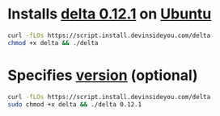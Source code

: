 # Installs [delta 0.12.1](https://github.com/dandavison/delta) on [Ubuntu](https://www.ubuntu.com/)

```bash
curl -fLOs https://script.install.devinsideyou.com/delta
chmod +x delta && ./delta
```

# Specifies [version](https://github.com/dandavison/delta/releases) (optional)

```bash
curl -fLOs https://script.install.devinsideyou.com/delta
sudo chmod +x delta && ./delta 0.12.1
```

